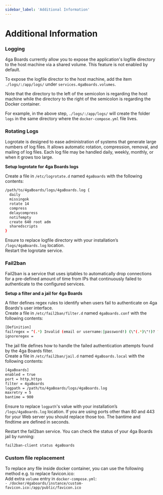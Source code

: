 ```yaml
---
sidebar_label: 'Additional Information'
---
```


# Additional Information

### Logging

4ga Boards currently allow you to expose the application's logfile directory to the host machine via a shared volume. This feature is not enabled by default.

To expose the logfile director to the host machine, add the item `./logs/:/app/logs/` under `services.4gaBoards.volumes`.

Note that the directory to the left of the semicolon is regarding the host machine while the directory to the right of the semicolon is regarding the Docker container.

For example, in the above step, `./logs/:/app/logs/` will create the folder `logs` in the same directory where the `docker-compose.yml` file lives.

### Rotating Logs

Logrotate is designed to ease administration of systems that generate large numbers of log files. It allows automatic rotation, compression, removal, and mailing of log files. Each log file may be handled daily, weekly, monthly, or when it grows too large.

**Setup logrotate for 4ga Boards logs**

Create a file in `/etc/logrotate.d` named `4gaBoards` with the following contents:

```bash
/path/to/4gaBoards/logs/4gaBoards.log {
  daily
  missingok
  rotate 14
  compress
  delaycompress
  notifempty
  create 640 root adm
  sharedscripts
}
```

Ensure to replace logfile directory with your installation’s `/logs/4gaBoards.log` location.\
Restart the logrotate service.

### Fail2ban

Fail2ban is a service that uses iptables to automatically drop connections for a pre-defined amount of time from IPs that continuously failed to authenticate to the configured services.

**Setup a filter and a jail for 4ga Boards**

A filter defines regex rules to identify when users fail to authenticate on 4ga Boards's user interface.\
Create a file in `/etc/fail2ban/filter.d` named `4gaBoards.conf` with the following contents:

```bash
[Definition]
failregex = ^(.*) Invalid (email or username:|password!) (\"(.*)\"!)? ?\(IP: <ADDR>\)$
ignoreregex =
```

The jail file defines how to handle the failed authentication attempts found by the 4ga Boards filter.\
Create a file in `/etc/fail2ban/jail.d` named `4gaBoards.local` with the following contents:

```bash
[4gaBoards]
enabled = true
port = http,https
filter = 4gaBoards
logpath = /path/to/4gaBoards/logs/4gaBoards.log
maxretry = 5
bantime = 900
```

Ensure to replace `logpath`'s value with your installation’s `/logs/4gaBoards.log` location. If you are using ports other than 80 and 443 for your Web server you should replace those too. The bantime and findtime are defined in seconds.

Restart the fail2ban service. You can check the status of your 4ga Boards jail by running:

```bash
fail2ban-client status 4gaBoards
```

### Custom file replacement

To replace any file inside docker container, you can use the following method e.g. to replace favicon.ico:\
Add extra `volume` entry in `docker-compose.yml`:\
`- /docker/4gaboards/instance/custom-favicon.ico:/app/public/favicon.ico`
